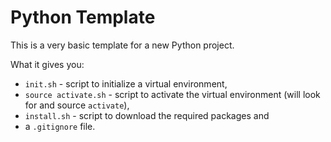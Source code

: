 # Python Template

This is a very basic template for a new Python project.

What it gives you:

 * `init.sh` - script to initialize a virtual environment,
 * `source activate.sh` - script to activate the virtual environment (will look for and source `activate`),
 * `install.sh` - script to download the required packages and
 * a `.gitignore` file.


